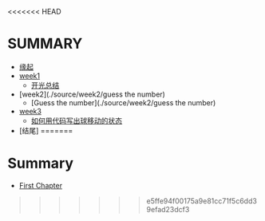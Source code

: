 <<<<<<< HEAD
# SUMMARY

* [缘起](/source/begin.md)
* [week1](./source/week1/openmind.md)
  * [开光总结](./source/week1/openmind.md)
* [week2](./source/week2/guess the number)
  * [Guess the number](./source/week2/guess the number)
* [week3](./source/week3/couresra_week4_noting)
  * [如何用代码写出球移动的状态](./source/week3/couresra_week4_noting)
* [结尾]
=======
# Summary
* [First Chapter](chapter1.md)
>>>>>>> e5ffe94f00175a9e81cc71f5c6dd39efad23dcf3
